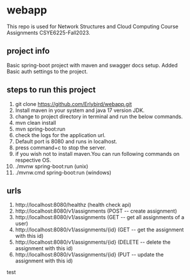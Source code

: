 # webapp
This repo is used for Network Structures and Cloud Computing Course Assignments CSYE6225-Fall2023.

## project info
Basic spring-boot project with maven and swagger docs setup. Added Basic auth settings to the project.

## steps to run this project
1. git clone https://github.com/Erlybird/webapp.git
2. Install maven in your system and java 17 version JDK.
3. change to project directory in terminal and run the below commands.
4. mvn clean install
5. mvn spring-boot:run
6. check the logs for the application url.
7. Default port is 8080 and runs in localhost.
8. press command+c to stop the server.
9. if you wish not to install maven.You can run following commands on respective OS.
10. ./mvnw spring-boot:run  (unix)
11. ./mvnw.cmd spring-boot:run  (windows)

## urls
1. http://localhost:8080/healthz (health check api)
2. http://localhost:8080/v1/assignments (POST -- create assignment)
3. http://localhost:8080/v1/assignments (GET -- get all assignments of a user)
4. http://localhost:8080/v1/assignments/{id} (GET -- get the assignment with this id)
5. http://localhost:8080/v1/assignments/{id} (DELETE -- delete the assignment with this id)
6. http://localhost:8080/v1/assignments/{id} (PUT -- update the assignment with this id)

test
